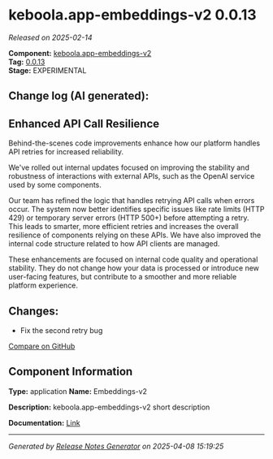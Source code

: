 #  keboola.app-embeddings-v2 0.0.13

_Released on 2025-02-14_

**Component:** [keboola.app-embeddings-v2](https://github.com/keboola/component-embeddings-v2)  
**Tag:** [0.0.13](https://github.com/keboola/component-embeddings-v2/releases/tag/0.0.13)  
**Stage:** EXPERIMENTAL


## Change log (AI generated):
## Enhanced API Call Resilience
Behind-the-scenes code improvements enhance how our platform handles API retries for increased reliability.

We've rolled out internal updates focused on improving the stability and robustness of interactions with external APIs, such as the OpenAI service used by some components.

Our team has refined the logic that handles retrying API calls when errors occur. The system now better identifies specific issues like rate limits (HTTP 429) or temporary server errors (HTTP 500+) before attempting a retry. This leads to smarter, more efficient retries and increases the overall resilience of components relying on these APIs. We have also improved the internal code structure related to how API clients are managed.

These enhancements are focused on internal code quality and operational stability. They do not change how your data is processed or introduce new user-facing features, but contribute to a smoother and more reliable platform experience.



## Changes:



- Fix the second retry bug 



[Compare on GitHub](https://github.com/keboola/component-embeddings-v2/compare/0.0.12...0.0.13)



## Component Information
**Type:** application
**Name:** Embeddings-v2

**Description:** keboola.app-embeddings-v2 short description


**Documentation:** [Link](https://github.com/keboola/component-embeddings-v2/blob/master/README.md)



---
_Generated by [Release Notes Generator](https://github.com/keboola/release-notes-generator)
on 2025-04-08 15:19:25_